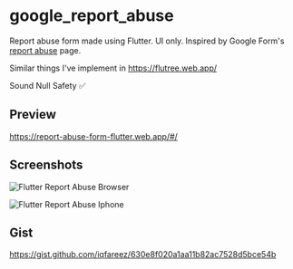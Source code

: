 # google_report_abuse

Report abuse form made using Flutter. UI only. Inspired by Google Form's [report abuse](https://web.archive.org/web/20221129134459/http://web.archive.org/screenshot/https://docs.google.com/forms/d/e/1FAIpQLSc2qZfs2V6757lGF18f8AThWww8rXRw_iFRO8NQx_mPtGE1Cw/reportabuse) page.

Similar things I've implement in https://flutree.web.app/

Sound Null Safety :white_check_mark:

## Preview

https://report-abuse-form-flutter.web.app/#/

## Screenshots

![Flutter Report Abuse Browser](https://user-images.githubusercontent.com/60868965/204545403-c736d8f3-2392-440f-a9ff-39f6cc7a00db.png)

![Flutter Report Abuse Iphone](https://user-images.githubusercontent.com/60868965/204546405-c20ae7e9-6ef3-493b-8509-9c3e62ff3a99.png)

## Gist

https://gist.github.com/iqfareez/630e8f020a1aa11b82ac7528d5bce54b
